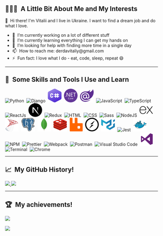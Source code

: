 


<h2> 👨🏻‍💻 &nbsp;A Little Bit About Me and My Interests</h2>
<p>👋 &nbsp;Hi there! I'm Vitalii and I live in Ukraine. I want to find a dream job and do what I love.</p> 

<ul>
  <li> 🔭 &nbsp;I’m currently working on a lot of different stuff</li>
  <li> 🌱 &nbsp;I’m currently learning everything I can get my hands on</li>
  <li> 🤔 &nbsp;I’m looking for help with finding more time in a single day</li>
  <li> 📫 &nbsp;How to reach me: derdavitaliy@gmail.com</li>
  <li> ⚡ &nbsp;Fun fact: I love what I do - eat, code, sleep, repeat 😄</li>
</ul>

---

<h2> 🚀 &nbsp;Some Skills and Tools I Use and Learn</h2>
<p align="left">
  <img src="https://raw.githubusercontent.com/gilbarbara/logos/master/logos/python.svg" alt="Python" width="45" height="45" />&nbsp;
  <img src="https://raw.githubusercontent.com/gilbarbara/logos/master/logos/django-icon.svg" alt="Django" width="45" height="45" />&nbsp;
  <img src="https://raw.githubusercontent.com/gilbarbara/logos/master/logos/c-sharp.svg" alt="C-sharp" width="45" height="45" />&nbsp;
  <img src="https://raw.githubusercontent.com/devicons/devicon/master/icons/dotnetcore/dotnetcore-original.svg" alt="Dotnet" width="45" height="45" />&nbsp;
  <img src="https://raw.githubusercontent.com/devicons/devicon/master/icons/blazor/blazor-original.svg" alt="Blazor" width="45" height="45" />&nbsp;
  <img src="https://raw.githubusercontent.com/gilbarbara/logos/master/logos/javascript.svg" alt="JavaScript" width="45" height="45" />&nbsp;
  <img src="https://raw.githubusercontent.com/gilbarbara/logos/master/logos/typescript-icon.svg" alt="TypeScript" width="45" height="45" />&nbsp;
  <img src="https://raw.githubusercontent.com/gilbarbara/logos/master/logos/react.svg" alt="ReactJs" width="45" height="45" />&nbsp;
  <img src="https://raw.githubusercontent.com/devicons/devicon/master/icons/nextjs/nextjs-original.svg" alt="NextJs" width="45" height="45" />&nbsp;
  <img src="https://raw.githubusercontent.com/gilbarbara/logos/master/logos/redux.svg" alt="Redux" width="45" height="45" />&nbsp;
  <img src="https://raw.githubusercontent.com/gilbarbara/logos/master/logos/html-5.svg" alt="HTML" width="45" height="45" />&nbsp;
  <img src="https://raw.githubusercontent.com/gilbarbara/logos/master/logos/css-3.svg" alt="CSS" width="45" height="45" />&nbsp;
  <img src="https://raw.githubusercontent.com/gilbarbara/logos/master/logos/sass.svg" alt="Sass" width="45" height="45" />&nbsp;
  <img src="https://raw.githubusercontent.com/gilbarbara/logos/master/logos/nodejs-icon.svg" alt="NodeJS" width="45" height="45" />&nbsp;
  <img src="https://raw.githubusercontent.com/devicons/devicon/master/icons/express/express-original.svg" alt="ExpressJS" width="45" height="45" />&nbsp;
  <img src="https://raw.githubusercontent.com/devicons/devicon/master/icons/microsoftsqlserver/microsoftsqlserver-original.svg" alt="NextJs" width="45" height="45" />&nbsp;
  <img src="https://raw.githubusercontent.com/devicons/devicon/master/icons/postgresql/postgresql-original.svg" awidth="45" height="45" />&nbsp;
  <img src="https://raw.githubusercontent.com/devicons/devicon/master/icons/mongodb/mongodb-original.svg" alt="MongoDB" width="45" height="45" />&nbsp;
  <img src="https://raw.githubusercontent.com/devicons/devicon/master/icons/redis/redis-original.svg" alt="Redis" width="45" height="45" />&nbsp;
  <img src="https://raw.githubusercontent.com/devicons/devicon/master/icons/rabbitmq/rabbitmq-original.svg" alt="RabbitMQ" width="45" height="45" />&nbsp;
  <img src="https://raw.githubusercontent.com/devicons/devicon/master/icons/socketio/socketio-original.svg" alt="SocketIO" width="45" height="45" />&nbsp;
  <img src="https://raw.githubusercontent.com/devicons/devicon/master/icons/materialui/materialui-original.svg" alt="Mui" width="45" height="45" />&nbsp;
  <img src="https://raw.githubusercontent.com/gilbarbara/logos/main/logos/jest.svg" alt="Jest" width="45" height="45" />&nbsp;
  <img src="https://raw.githubusercontent.com/devicons/devicon/master/icons/docker/docker-original.svg" width="45" height="45" />&nbsp;
  <img src="https://raw.githubusercontent.com/gilbarbara/logos/master/logos/npm.svg" alt="NPM" width="45" height="45" />&nbsp;
  <img src="https://raw.githubusercontent.com/gilbarbara/logos/master/logos/prettier.svg" alt="Prettier" width="45" height="45" />&nbsp;
  <img src="https://raw.githubusercontent.com/gilbarbara/logos/master/logos/webpack.svg" alt="Webpack" width="45" height="45" />&nbsp;
  <img src="https://raw.githubusercontent.com/gilbarbara/logos/master/logos/postman-icon.svg" alt="Postman" width="45" height="45" />&nbsp;
  <img src="https://raw.githubusercontent.com/gilbarbara/logos/master/logos/visual-studio-code.svg" alt="Visual Studio Code" width="45" height="45" />&nbsp;
  <img src="https://raw.githubusercontent.com/gilbarbara/logos/master/logos/visual-studio.svg" alt="Visual Studio" width="45" height="45" />&nbsp;
  <img src="https://raw.githubusercontent.com/gilbarbara/logos/main/logos/terminal.svg" alt="Terminal" width="45" height="45" />&nbsp;
  <img src="https://raw.githubusercontent.com/gilbarbara/logos/main/logos/chrome.svg" alt="Chrome" width="45" height="45" />&nbsp;
</p>

---

<h2> 📈 &nbsp;My GitHub History!</h2>
<a href="https://github.com/cross-development">
  <img height="180em" src="https://github-readme-stats.vercel.app/api?username=cross-development&show_icons=true&count_private=true" />
  <img height="180em" src="https://github-readme-stats.vercel.app/api/top-langs/?username=cross-development&layout=compact" />
</a>

---

<h2> 🏆 &nbsp;My achievements!</h2>
<a href="https://github.com/cross-development/github-profile-trophy">
  <img src="https://github-profile-trophy.vercel.app/?username=cross-development&row=1&column=7&margin-w=4" />
</a>

<p align="left">
  <img src="https://capsule-render.vercel.app/api?type=waving&color=gradient&height=100&section=footer"/>
</p>
